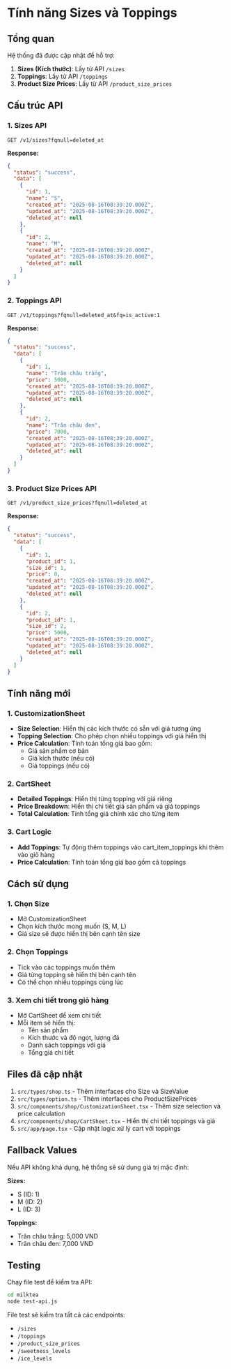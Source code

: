 # Tính năng Sizes và Toppings

## Tổng quan

Hệ thống đã được cập nhật để hỗ trợ:
1. **Sizes (Kích thước)**: Lấy từ API `/sizes`
2. **Toppings**: Lấy từ API `/toppings` 
3. **Product Size Prices**: Lấy từ API `/product_size_prices`

## Cấu trúc API

### 1. Sizes API
```
GET /v1/sizes?fqnull=deleted_at
```

**Response:**
```json
{
  "status": "success",
  "data": [
    {
      "id": 1,
      "name": "S",
      "created_at": "2025-08-16T08:39:20.000Z",
      "updated_at": "2025-08-16T08:39:20.000Z",
      "deleted_at": null
    },
    {
      "id": 2,
      "name": "M", 
      "created_at": "2025-08-16T08:39:20.000Z",
      "updated_at": "2025-08-16T08:39:20.000Z",
      "deleted_at": null
    }
  ]
}
```

### 2. Toppings API
```
GET /v1/toppings?fqnull=deleted_at&fq=is_active:1
```

**Response:**
```json
{
  "status": "success", 
  "data": [
    {
      "id": 1,
      "name": "Trân châu trắng",
      "price": 5000,
      "created_at": "2025-08-16T08:39:20.000Z",
      "updated_at": "2025-08-16T08:39:20.000Z",
      "deleted_at": null
    },
    {
      "id": 2,
      "name": "Trân châu đen",
      "price": 7000,
      "created_at": "2025-08-16T08:39:20.000Z", 
      "updated_at": "2025-08-16T08:39:20.000Z",
      "deleted_at": null
    }
  ]
}
```

### 3. Product Size Prices API
```
GET /v1/product_size_prices?fqnull=deleted_at
```

**Response:**
```json
{
  "status": "success",
  "data": [
    {
      "id": 1,
      "product_id": 1,
      "size_id": 1,
      "price": 0,
      "created_at": "2025-08-16T08:39:20.000Z",
      "updated_at": "2025-08-16T08:39:20.000Z", 
      "deleted_at": null
    },
    {
      "id": 2,
      "product_id": 1,
      "size_id": 2,
      "price": 5000,
      "created_at": "2025-08-16T08:39:20.000Z",
      "updated_at": "2025-08-16T08:39:20.000Z",
      "deleted_at": null
    }
  ]
}
```

## Tính năng mới

### 1. CustomizationSheet
- **Size Selection**: Hiển thị các kích thước có sẵn với giá tương ứng
- **Topping Selection**: Cho phép chọn nhiều toppings với giá hiển thị
- **Price Calculation**: Tính toán tổng giá bao gồm:
  - Giá sản phẩm cơ bản
  - Giá kích thước (nếu có)
  - Giá toppings (nếu có)

### 2. CartSheet  
- **Detailed Toppings**: Hiển thị từng topping với giá riêng
- **Price Breakdown**: Hiển thị chi tiết giá sản phẩm và giá toppings
- **Total Calculation**: Tính tổng giá chính xác cho từng item

### 3. Cart Logic
- **Add Toppings**: Tự động thêm toppings vào cart_item_toppings khi thêm vào giỏ hàng
- **Price Calculation**: Tính toán tổng giá bao gồm cả toppings

## Cách sử dụng

### 1. Chọn Size
- Mở CustomizationSheet
- Chọn kích thước mong muốn (S, M, L)
- Giá size sẽ được hiển thị bên cạnh tên size

### 2. Chọn Toppings
- Tick vào các toppings muốn thêm
- Giá từng topping sẽ hiển thị bên cạnh tên
- Có thể chọn nhiều toppings cùng lúc

### 3. Xem chi tiết trong giỏ hàng
- Mở CartSheet để xem chi tiết
- Mỗi item sẽ hiển thị:
  - Tên sản phẩm
  - Kích thước và độ ngọt, lượng đá
  - Danh sách toppings với giá
  - Tổng giá chi tiết

## Files đã cập nhật

1. `src/types/shop.ts` - Thêm interfaces cho Size và SizeValue
2. `src/types/option.ts` - Thêm interfaces cho ProductSizePrices
3. `src/components/shop/CustomizationSheet.tsx` - Thêm size selection và price calculation
4. `src/components/shop/CartSheet.tsx` - Hiển thị chi tiết toppings và giá
5. `src/app/page.tsx` - Cập nhật logic xử lý cart với toppings

## Fallback Values

Nếu API không khả dụng, hệ thống sẽ sử dụng giá trị mặc định:

**Sizes:**
- S (ID: 1)
- M (ID: 2) 
- L (ID: 3)

**Toppings:**
- Trân châu trắng: 5,000 VND
- Trân châu đen: 7,000 VND

## Testing

Chạy file test để kiểm tra API:
```bash
cd milktea
node test-api.js
```

File test sẽ kiểm tra tất cả các endpoints:
- `/sizes`
- `/toppings` 
- `/product_size_prices`
- `/sweetness_levels`
- `/ice_levels`


